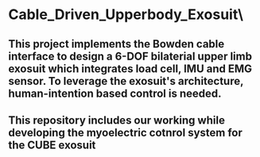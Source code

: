 # Cable_Driven_Upperbody_Exosuit\
## This project implements the Bowden cable interface to design a 6-DOF bilaterial upper limb exosuit which integrates load cell, IMU and EMG sensor. To leverage the exosuit's architecture, human-intention based control is needed. 
## This repository includes our working while developing the myoelectric cotnrol system for the CUBE exosuit
